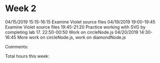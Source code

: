 Week 2
=======		
04/15/2019 15:15-16:15 Examine Violet source files
04/19/2019 19:00-19:45 Examine Violet source files 
           19:45-21:20 Practice working with SVG by completing lab 17. 
	   22:50-00:50 Work on circleNode.js 
04/20/2019 14:30-16:45 More work on circleNode.js, work on diamondNode.js                      


Comments:


Total hours this week:
